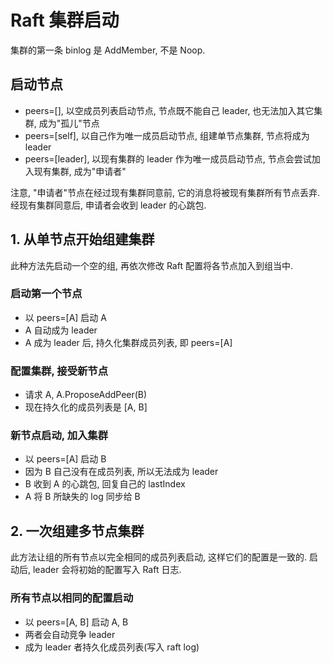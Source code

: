 # Raft 集群启动

集群的第一条 binlog 是 AddMember, 不是 Noop.

## 启动节点

* peers=[], 以空成员列表启动节点, 节点既不能自己 leader, 也无法加入其它集群, 成为"孤儿"节点
* peers=[self], 以自己作为唯一成员启动节点, 组建单节点集群, 节点将成为 leader
* peers=[leader], 以现有集群的 leader 作为唯一成员启动节点, 节点会尝试加入现有集群, 成为"申请者"

注意, "申请者"节点在经过现有集群同意前, 它的消息将被现有集群所有节点丢弃. 经现有集群同意后, 申请者会收到 leader 的心跳包.


## 1. 从单节点开始组建集群

此种方法先启动一个空的组, 再依次修改 Raft 配置将各节点加入到组当中.

### 启动第一个节点

* 以 peers=[A] 启动 A
* A 自动成为 leader
* A 成为 leader 后, 持久化集群成员列表, 即 peers=[A]

### 配置集群, 接受新节点

* 请求 A, A.ProposeAddPeer(B)
* 现在持久化的成员列表是 [A, B]

### 新节点启动, 加入集群

* 以 peers=[A] 启动 B
* 因为 B 自己没有在成员列表, 所以无法成为 leader
* B 收到 A 的心跳包, 回复自己的 lastIndex
* A 将 B 所缺失的 log 同步给 B


## 2. 一次组建多节点集群

此方法让组的所有节点以完全相同的成员列表启动, 这样它们的配置是一致的. 启动后, leader 会将初始的配置写入 Raft 日志.

### 所有节点以相同的配置启动

* 以 peers=[A, B] 启动 A, B
* 两者会自动竞争 leader
* 成为 leader 者持久化成员列表(写入 raft log)

